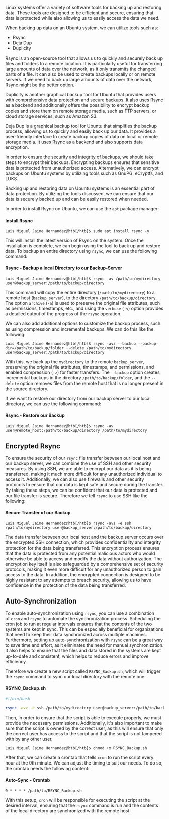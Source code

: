 Linux systems offer a variety of software tools for backing up and restoring data. These tools are designed to be efficient and secure, ensuring that data is protected while also allowing us to easily access the data we need.

When backing up data on an Ubuntu system, we can utilize tools such as:

-   Rsync
-   Deja Dup
-   Duplicity

Rsync is an open-source tool that allows us to quickly and securely back up files and folders to a remote location. It is particularly useful for transferring large amounts of data over the network, as it only transmits the changed parts of a file. It can also be used to create backups locally or on remote servers. If we need to back up large amounts of data over the network, Rsync might be the better option.

Duplicity is another graphical backup tool for Ubuntu that provides users with comprehensive data protection and secure backups. It also uses Rsync as a backend and additionally offers the possibility to encrypt backup copies and store them on remote storage media, such as FTP servers, or cloud storage services, such as Amazon S3.

Deja Dup is a graphical backup tool for Ubuntu that simplifies the backup process, allowing us to quickly and easily back up our data. It provides a user-friendly interface to create backup copies of data on local or remote storage media. It uses Rsync as a backend and also supports data encryption.

In order to ensure the security and integrity of backups, we should take steps to encrypt their backups. Encrypting backups ensures that sensitive data is protected from unauthorized access. Alternatively, we can encrypt backups on Ubuntu systems by utilizing tools such as GnuPG, eCryptfs, and LUKS.

Backing up and restoring data on Ubuntu systems is an essential part of data protection. By utilizing the tools discussed, we can ensure that our data is securely backed up and can be easily restored when needed.

In order to install Rsync on Ubuntu, we can use the `apt` package manager:

#### Install Rsync

```shell-session
Luis Miguel Jaime Hernandez@htb[/htb]$ sudo apt install rsync -y
```

This will install the latest version of Rsync on the system. Once the installation is complete, we can begin using the tool to back up and restore data. To backup an entire directory using `rsync`, we can use the following command:

#### Rsync - Backup a local Directory to our Backup-Server

```shell-session
Luis Miguel Jaime Hernandez@htb[/htb]$ rsync -av /path/to/mydirectory user@backup_server:/path/to/backup/directory
```

This command will copy the entire directory (`/path/to/mydirectory`) to a remote host (`backup_server`), to the directory `/path/to/backup/directory`. The option `archive` (`-a`) is used to preserve the original file attributes, such as permissions, timestamps, etc., and using the `verbose` (`-v`) option provides a detailed output of the progress of the `rsync` operation.

We can also add additional options to customize the backup process, such as using compression and incremental backups. We can do this like the following:

```shell-session
Luis Miguel Jaime Hernandez@htb[/htb]$ rsync -avz --backup --backup-dir=/path/to/backup/folder --delete /path/to/mydirectory user@backup_server:/path/to/backup/directory
```

With this, we back up the `mydirectory` to the remote `backup_server`, preserving the original file attributes, timestamps, and permissions, and enabled compression (`-z`) for faster transfers. The `--backup` option creates incremental backups in the directory `/path/to/backup/folder`, and the `--delete` option removes files from the remote host that is no longer present in the source directory.

If we want to restore our directory from our backup server to our local directory, we can use the following command:

#### Rsync - Restore our Backup

```shell-session
Luis Miguel Jaime Hernandez@htb[/htb]$ rsync -av user@remote_host:/path/to/backup/directory /path/to/mydirectory
```

## Encrypted Rsync

To ensure the security of our `rsync` file transfer between our local host and our backup server, we can combine the use of SSH and other security measures. By using SSH, we are able to encrypt our data as it is being transferred, making it much more difficult for any unauthorized individual to access it. Additionally, we can also use firewalls and other security protocols to ensure that our data is kept safe and secure during the transfer. By taking these steps, we can be confident that our data is protected and our file transfer is secure. Therefore we tell `rsync` to use SSH like the following:

#### Secure Transfer of our Backup

```shell-session
Luis Miguel Jaime Hernandez@htb[/htb]$ rsync -avz -e ssh /path/to/mydirectory user@backup_server:/path/to/backup/directory
```

The data transfer between our local host and the backup server occurs over the encrypted SSH connection, which provides confidentiality and integrity protection for the data being transferred. This encryption process ensures that the data is protected from any potential malicious actors who would otherwise be able to access and modify the data without authorization. The encryption key itself is also safeguarded by a comprehensive set of security protocols, making it even more difficult for any unauthorized person to gain access to the data. In addition, the encrypted connection is designed to be highly resistant to any attempts to breach security, allowing us to have confidence in the protection of the data being transferred.

## Auto-Synchronization

To enable auto-synchronization using `rsync`, you can use a combination of `cron` and `rsync` to automate the synchronization process. Scheduling the cron job to run at regular intervals ensures that the contents of the two systems are kept in sync. This can be especially beneficial for organizations that need to keep their data synchronized across multiple machines. Furthermore, setting up auto-synchronization with `rsync` can be a great way to save time and effort, as it eliminates the need for manual synchronization. It also helps to ensure that the files and data stored in the systems are kept up-to-date and consistent, which helps to reduce errors and improve efficiency.

Therefore we create a new script called `RSYNC_Backup.sh`, which will trigger the `rsync` command to sync our local directory with the remote one.

#### RSYNC_Backup.sh

```bash
#!/bin/bash

rsync -avz -e ssh /path/to/mydirectory user@backup_server:/path/to/backup/directory
```

Then, in order to ensure that the script is able to execute properly, we must provide the necessary permissions. Additionally, it's also important to make sure that the script is owned by the correct user, as this will ensure that only the correct user has access to the script and that the script is not tampered with by any other user.

```shell-session
Luis Miguel Jaime Hernandez@htb[/htb]$ chmod +x RSYNC_Backup.sh
```

After that, we can create a crontab that tells `cron` to run the script every hour at the 0th minute. We can adjust the timing to suit our needs. To do so, the crontab needs the following content:

#### Auto-Sync - Crontab

```shell-session
0 * * * * /path/to/RSYNC_Backup.sh
```

With this setup, `cron` will be responsible for executing the script at the desired interval, ensuring that the `rsync` command is run and the contents of the local directory are synchronized with the remote host.